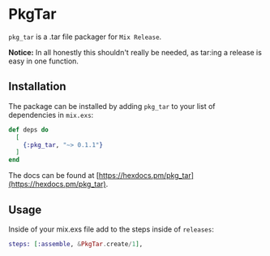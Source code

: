 # PkgTar

`pkg_tar` is a .tar file packager for `Mix Release`.

**Notice:** In all honestly this shouldn't really be needed,
as tar:ing a release is easy in one function.

## Installation

The package can be installed by adding `pkg_tar` to your list of dependencies in `mix.exs`:

```elixir
def deps do
  [
    {:pkg_tar, "~> 0.1.1"}
  ]
end
```

The docs can be found at [https://hexdocs.pm/pkg_tar](https://hexdocs.pm/pkg_tar).

## Usage

Inside of your mix.exs file add to the steps inside of `releases`:

```elixir
steps: [:assemble, &PkgTar.create/1],
```
